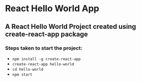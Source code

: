 # React Hello World App

## A React Hello World Project created using create-react-app package

### Steps taken to start the project:

* `npm install -g create-react-app`
* `create-react-app hello-world`
* `cd hello-world`
* `npm start`
